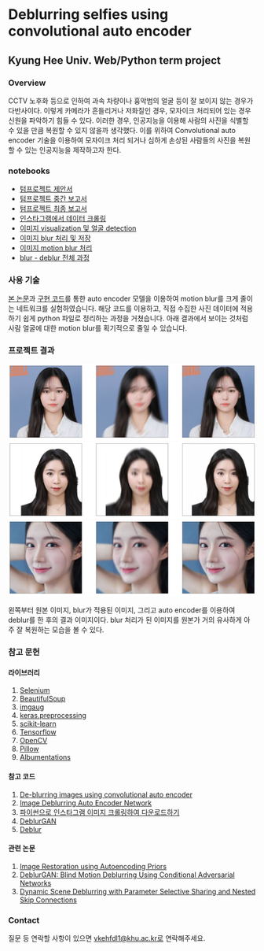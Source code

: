 # Deblurring selfies using convolutional auto encoder
## Kyung Hee Univ. Web/Python term project

### Overview
CCTV 노후화 등으로 인하여 과속 차량이나 흉악범의 얼굴 등이 잘 보이지 않는 경우가 다반사이다. 이렇게 카메라가 흔들리거나 저화질인 경우, 모자이크 처리되어 있는 경우 신원을 파악하기 힘들 수 있다. 이러한 경우, 인공지능을 이용해 사람의 사진을 식별할 수 있을 만큼 복원할 수 있지 않을까 생각했다. 이를 위하여 Convolutional auto encoder 기술을 이용하여 모자이크 처리 되거나 심하게 손상된 사람들의 사진을 복원할 수 있는 인공지능을 제작하고자 한다. 

### notebooks

- [텀프로젝트 제안서](./term_project_proposal.md)
- [텀프로젝트 중간 보고서](./2020103913_term_project_mid_term_report.ipynb)
- [텀프로젝트 최종 보고서](./2020103913_term_project_final_report.ipynb)
- [인스타그램에서 데이터 크롤링](./get_data_insta.ipynb)
- [이미지 visualization 및 얼굴 detection](./preprocess_pics.ipynb)
- [이미지 blur 처리 및 저장](./blurring_img.ipynb)
- [이미지 motion blur 처리](./motion_blurring_img.ipynb)
- [blur - deblur 전체 과정](./deblur_process.py)

### 사용 기술

[본 논문](https://jiaya.me/papers/deblur_cvpr19.pdf)과 [구현 코드](https://github.com/firenxygao/deblur)를 통한 auto encoder 모델을 이용하여 motion blur를 크게 줄이는 네트워크를 실험하였습니다. 해당 코드를 이용하고, 직접 수집한 사진 데이터에 적용하기 쉽게 python 파일로 정리하는 과정을 거쳤습니다. 아래 결과에서 보이는 것처럼 사람 얼굴에 대한 motion blur를 획기적으로 줄일 수 있습니다. 

### 프로젝트 결과

![result1](./resource/result1.png)
![result2](./resource/result2.png)
![result3](./resource/result3.png)

왼쪽부터 원본 이미지, blur가 적용된 이미지, 그리고 auto encoder를 이용하여 deblur를 한 후의 결과 이미지이다. blur 처리가 된 이미지를 원본가 거의 유사하게 아주 잘 복원하는 모습을 볼 수 있다. 

### 참고 문헌

#### 라이브러리

1. [Selenium](https://www.selenium.dev/documentation/ko/)
2. [BeautifulSoup](https://www.crummy.com/software/BeautifulSoup/bs4/doc/)
3. [imgaug](https://github.com/aleju/imgaug)
4. [keras.preprocessing](https://keras.io/api/preprocessing/image/)
5. [scikit-learn](https://scikit-learn.org/)
6. [Tensorflow](https://www.tensorflow.org/?hl=ko)
7. [OpenCV](https://opencv.org/)
8. [Pillow](https://pillow.readthedocs.io/en/stable/)
9. [Albumentations](https://github.com/albumentations-team/albumentations)

#### 참고 코드
1. [De-blurring images using convolutional auto encoder](https://levelup.gitconnected.com/de-blurring-images-using-convolutional-neural-networks-with-code-51d3f8d7b1d7)
2. [Image Deblurring Auto Encoder Network](https://github.com/AryanSethi/Deblurring_autoencoder)
3. [파이썬으로 인스타그램 이미지 크롤링하여 다운로드하기](https://dahaha.tistory.com/76)
4. [DeblurGAN](https://github.com/KupynOrest/DeblurGAN)
5. [Deblur](https://github.com/firenxygao/deblur)

#### 관련 논문
1. [Image Restoration using Autoencoding Priors](https://www.google.com/url?sa=t&source=web&rct=j&url=https://arxiv.org/pdf/1703.09964&ved=2ahUKEwi0tIGoh5bwAhVVL6YKHW4mATgQFjAAegQIBBAC&usg=AOvVaw0TPO4x4mcIveMqJFVMLPr9)
2. [DeblurGAN: Blind Motion Deblurring Using Conditional Adversarial Networks](https://arxiv.org/abs/1711.07064)
3. [Dynamic Scene Deblurring with Parameter Selective Sharing and Nested Skip Connections](https://jiaya.me/papers/deblur_cvpr19.pdf)

### Contact

질문 등 연락할 사항이 있으면 vkehfdl1@khu.ac.kr로 연락해주세요. 